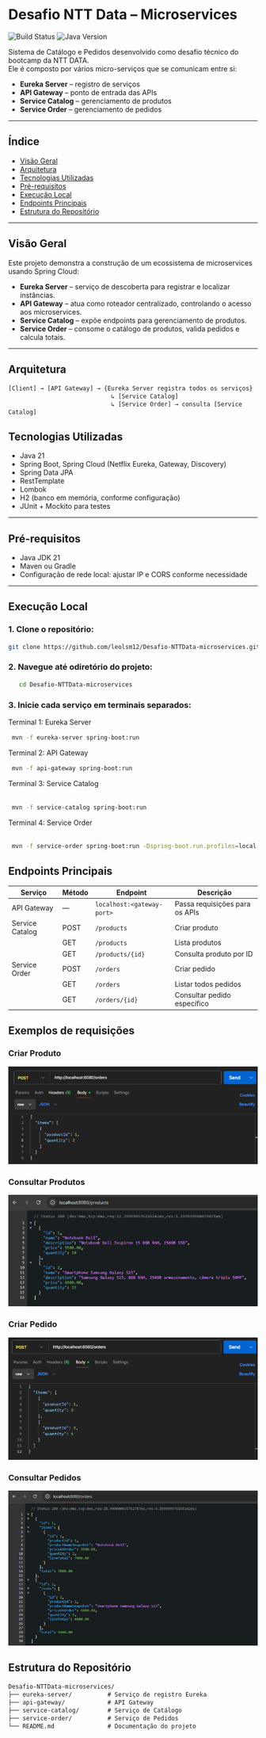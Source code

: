 # Desafio NTT Data – Microservices
![Build Status](https://img.shields.io/badge/build-passing-brightgreen)
![Java Version](https://img.shields.io/badge/java-21-blue)

Sistema de Catálogo e Pedidos desenvolvido como desafio técnico do bootcamp da NTT DATA.  
Ele é composto por vários micro-serviços que se comunicam entre si:

- **Eureka Server** – registro de serviços
- **API Gateway** – ponto de entrada das APIs
- **Service Catalog** – gerenciamento de produtos
- **Service Order** – gerenciamento de pedidos

---

## Índice

- [Visão Geral](#visão-geral)
- [Arquitetura](#arquitetura)
- [Tecnologias Utilizadas](#tecnologias-utilizadas)
- [Pré-requisitos](#pré-requisitos)
- [Execução Local](#execução-local)
- [Endpoints Principais](#endpoints-principais)
- [Estrutura do Repositório](#estrutura-do-repositório)


---

## Visão Geral

Este projeto demonstra a construção de um ecossistema de microservices usando Spring Cloud:

- **Eureka Server** – serviço de descoberta para registrar e localizar instâncias.
- **API Gateway** – atua como roteador centralizado, controlando o acesso aos microservices.
- **Service Catalog** – expõe endpoints para gerenciamento de produtos.
- **Service Order** – consome o catálogo de produtos, valida pedidos e calcula totais.

---

## Arquitetura

```text
[Client] → [API Gateway] → {Eureka Server registra todos os serviços}
                             ↳ [Service Catalog]
                             ↳ [Service Order] → consulta [Service Catalog]
```
## Tecnologias Utilizadas

- Java 21
- Spring Boot, Spring Cloud (Netflix Eureka, Gateway, Discovery)
- Spring Data JPA
- RestTemplate
- Lombok
- H2 (banco em memória, conforme configuração)
- JUnit + Mockito para testes

---

## Pré-requisitos

- Java JDK 21
- Maven ou Gradle
- Configuração de rede local: ajustar IP e CORS conforme necessidade

---

## Execução Local

### 1. Clone o repositório:
   ```bash
   git clone https://github.com/leolsm12/Desafio-NTTData-microservices.git
  ```
     
### 2. Navegue até odiretório do projeto:
   
   ```bash 
      cd Desafio-NTTData-microservices
   ```
### 3. Inicie cada serviço em terminais separados:
   Terminal 1: Eureka Server
   ```bash
    mvn -f eureka-server spring-boot:run
   ```
   Terminal 2: API Gateway
   ```bash
    mvn -f api-gateway spring-boot:run
   ```
   Terminal 3: Service Catalog
   ```bash
   
    mvn -f service-catalog spring-boot:run
   ```
   Terminal 4: Service Order
   ```bash
    
    mvn -f service-order spring-boot:run -Dspring-boot.run.profiles=local
  ```

## Endpoints Principais
| Serviço         | Método | Endpoint                   | Descrição                      |
|-----------------|--------|----------------------------|--------------------------------|
| API Gateway     | —      | `localhost:<gateway-port>` | Passa requisições para os APIs |
| Service Catalog | POST   | `/products`                | Criar produto                  |
|                 | GET    | `/products`                | Lista produtos                 |
|                 | GET    | `/products/{id}`           | Consulta produto por ID        |
| Service Order   | POST   | `/orders`                  | Criar pedido                   |
|                 | GET    | `/orders`                  | Listar todos pedidos           |
|                 | GET    | `/orders/{id}`             | Consultar pedido específico    |

## Exemplos de requisições
### Criar Produto
   ![Exemplo novo produto](./images/novoProduto.png)
### Consultar Produtos
   ![Exemplo consultar produtos](./images/consultarProdutos.png)
### Criar Pedido
   ![Exemplo novo pedido](./images/novoPedido.png)

### Consultar Pedidos
   ![Exemplo consultar pedidos](./images/consultarPedidos.png)

## Estrutura do Repositório
```text
Desafio-NTTData-microservices/
├── eureka-server/          # Serviço de registro Eureka
├── api-gateway/            # API Gateway
├── service-catalog/        # Serviço de Catálogo
├── service-order/          # Serviço de Pedidos
└── README.md               # Documentação do projeto
```